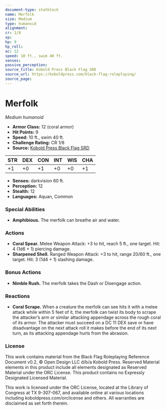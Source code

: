 ```yaml
---
document-type: statblock
name: Merfolk
size: Medium
type: humanoid
alignment: 
cr: 1/8
xp: 
hp: 9
hp_roll: 
ac: 12
speed: 10 ft., swim 40 ft.
senses: 
passive_perception: 
source_title: Kobold Press Black Flag SRD
source_url: https://koboldpress.com/black-flag-roleplaying/
source_page: 
---
```


# Merfolk

*Medium humanoid*

- **Armor Class:** 12 (coral armor)
- **Hit Points:** 9
- **Speed:** 10 ft., swim 40 ft.
- **Challenge Rating:** CR 1/8
- **Source:** [Kobold Press Black Flag SRD](https://koboldpress.com/black-flag-roleplaying/)

| STR | DEX | CON | INT | WIS | CHA |
| --- | --- | --- | --- | --- | --- |
| +1 | +0 | +1 | +0 | +0 | +1 |

- **Senses:** darkvision 60 ft.
- **Perception:** 12
- **Stealth:** 12
- **Languages:** Aquan, Common

### Special Abilities

- **Amphibious.** The merfolk can breathe air and water.

### Actions

- **Coral Spear.** Melee Weapon Attack: +3 to hit, reach 5 ft., one target. Hit: 4 (1d6 + 1) piercing damage.
- **Sharpened Shell.** Ranged Weapon Attack: +3 to hit, range 20/60 ft., one target. Hit: 3 (1d4 + 1) slashing damage.

### Bonus Actions

- **Nimble Rush.** The merfolk takes the Dash or Disengage action.

### Reactions

- **Coral Scrape.** When a creature the merfolk can see hits it with a melee attack while within 5 feet of it, the merfolk can twist its body to scrape the attacker’s arm or similar attacking appendage across the rough coral of its armor. The attacker must succeed on a DC 11 DEX save or have disadvantage on the next attack roll it makes before the end of its next turn, as its attacking appendage hurts from the abrasion.

### License

This work contains material from the Black Flag Roleplaying Reference Document v0.2, © Open Design LLC d/b/a Kobold Press. Reserved Material elements in this product include all elements designated as Reserved Material under the ORC License. This product contains no Expressly Designated Licensed Material.

This work is licensed under the ORC License, located at the Library of Congress at TX 9-307-067, and available online at various locations including koboldpress.com/orclicense and others. All warranties are disclaimed as set forth therein.
